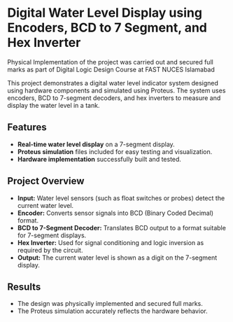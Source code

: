 # Digital Water Level Display using Encoders, BCD to 7 Segment, and Hex Inverter

Physical Implementation of the project was carried out and secured full marks as part of Digital Logic Design Course at FAST NUCES Islamabad

This project demonstrates a digital water level indicator system designed using hardware components and simulated using Proteus. The system uses encoders, BCD to 7-segment decoders, and hex inverters to measure and display the water level in a tank.

## Features

- **Real-time water level display** on a 7-segment display.
- **Proteus simulation** files included for easy testing and visualization.
- **Hardware implementation** successfully built and tested.

## Project Overview

- **Input:** Water level sensors (such as float switches or probes) detect the current water level.
- **Encoder:** Converts sensor signals into BCD (Binary Coded Decimal) format.
- **BCD to 7-Segment Decoder:** Translates BCD output to a format suitable for 7-segment displays.
- **Hex Inverter:** Used for signal conditioning and logic inversion as required by the circuit.
- **Output:** The current water level is shown as a digit on the 7-segment display.


## Results

- The design was physically implemented and secured full marks.
- The Proteus simulation accurately reflects the hardware behavior.
